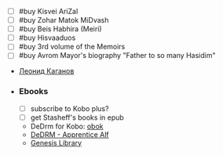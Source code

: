   * [ ] #buy Kisvei AriZal 
  * [ ] #buy Zohar Matok MiDvash
  * [ ] #buy Beis Habhira (Meiri)
  * [ ] #buy Hisvaaduos
  * [ ] #buy 3rd volume of the Memoirs
  * [ ] #buy Avrom Mayor's biography "Father to so many Hasidim"
  * [Леонид Каганов](https://lleo.me/arhive)
  * ### Ebooks
    * [ ] subscribe to Kobo plus?
    * [ ] get Stasheff's books in epub
    * DeDrm  for Kobo: [obok](https://www.epubor.com/convert-kobo-kepub-to-epub-and-remove-drm.html)
    * [DeDRM - Apprentice Alf](https://apprenticealf.wordpress.com/)
    * [Genesis Library](https://libgen.is/)
